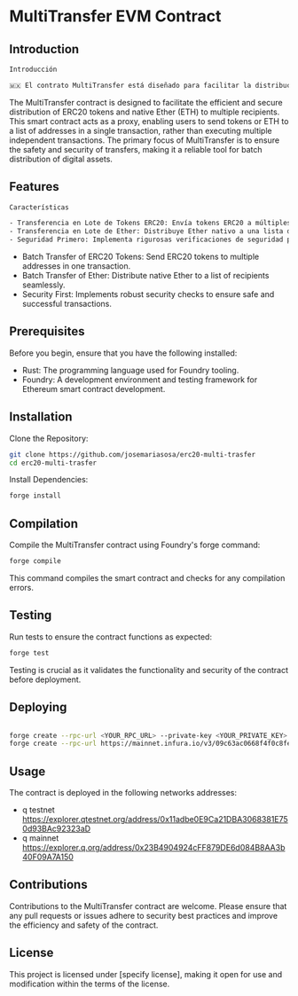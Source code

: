 # MultiTransfer EVM Contract

## Introduction

```txt
Introducción

🇲🇽 El contrato MultiTransfer está diseñado para facilitar la distribución eficiente y segura de tokens ERC20 y Ether nativo (ETH) a múltiples destinatarios. Este contrato inteligente actúa como un proxy, permitiendo a los usuarios enviar tokens o ETH a una lista de direcciones en una sola transacción, en lugar de ejecutar múltiples transacciones independientes. El enfoque principal de MultiTransfer es garantizar la seguridad y protección de las transferencias, convirtiéndolo en una herramienta confiable para la distribución en lote de activos digitales.
```

The MultiTransfer contract is designed to facilitate the efficient and secure distribution of ERC20 tokens and native Ether (ETH) to multiple recipients. This smart contract acts as a proxy, enabling users to send tokens or ETH to a list of addresses in a single transaction, rather than executing multiple independent transactions. The primary focus of MultiTransfer is to ensure the safety and security of transfers, making it a reliable tool for batch distribution of digital assets.

## Features

```txt
Características

- Transferencia en Lote de Tokens ERC20: Envía tokens ERC20 a múltiples direcciones en una sola transacción.
- Transferencia en Lote de Ether: Distribuye Ether nativo a una lista de destinatarios de manera fluida.
- Seguridad Primero: Implementa rigurosas verificaciones de seguridad para asegurar transacciones exitosas y seguras.
```

- Batch Transfer of ERC20 Tokens: Send ERC20 tokens to multiple addresses in one transaction.
- Batch Transfer of Ether: Distribute native Ether to a list of recipients seamlessly.
- Security First: Implements robust security checks to ensure safe and successful transactions.

## Prerequisites

Before you begin, ensure that you have the following installed:

- Rust: The programming language used for Foundry tooling.
- Foundry: A development environment and testing framework for Ethereum smart contract development.

## Installation

Clone the Repository:

```bash
git clone https://github.com/josemariasosa/erc20-multi-trasfer
cd erc20-multi-trasfer
```

Install Dependencies:

```bash
forge install
```

## Compilation

Compile the MultiTransfer contract using Foundry's forge command:

```bash
forge compile
```

This command compiles the smart contract and checks for any compilation errors.

## Testing

Run tests to ensure the contract functions as expected:

```bash
forge test
```

Testing is crucial as it validates the functionality and security of the contract before deployment.

## Deploying

```bash

forge create --rpc-url <YOUR_RPC_URL> --private-key <YOUR_PRIVATE_KEY> YourContract
forge create --rpc-url https://mainnet.infura.io/v3/09c63ac0668f4f0c8fe0e78b8711f749 --private-key private-key MultiTransfer
```


## Usage

The contract is deployed in the following networks addresses:
- q testnet https://explorer.qtestnet.org/address/0x11adbe0E9Ca21DBA3068381E750d93BAc92323aD
- q mainnet https://explorer.q.org/address/0x23B4904924cFF879DE6d084B8AA3b40F09A7A150


## Contributions

Contributions to the MultiTransfer contract are welcome. Please ensure that any pull requests or issues adhere to security best practices and improve the efficiency and safety of the contract.

## License

This project is licensed under [specify license], making it open for use and modification within the terms of the license.
